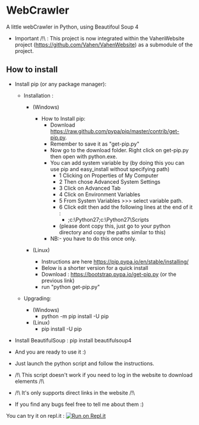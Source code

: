 # WebCrawler
A little webCrawler in Python, using Beautifoul Soup 4

* Important /!\ : This project is now integrated within the VahenWebsite project (https://github.com/Vahen/VahenWebsite) as a submodule of the project.


## How to install

* Install pip (or any package manager): 
    * Installation :
		* (Windows)
			* How to Install pip:
				* Download https://raw.github.com/pypa/pip/master/contrib/get-pip.py.
				* Remember to save it as "get-pip.py"
				* Now go to the download folder. Right click on get-pip.py then open with python.exe.
				* You can add system variable by
				(by doing this you can use pip and easy_install without specifying path)
					* 1 Clicking on Properties of My Computer
					* 2 Then chose Advanced System Settings
					* 3 Click on Advanced Tab
					* 4 Click on Environment Variables
					* 5 From System Variables >>> select variable path.
					* 6 Click edit then add the following lines at the end of it :
						* ;c:\Python27;c:\Python27\Scripts
					* (please dont copy this, just go to your python directory and copy the paths similar to this)
			   * NB:- you have to do this once only.
		   
		* (Linux)
			* Instructions are here https://pip.pypa.io/en/stable/installing/
			* Below is a shorter version for a quick install
			* Download : https://bootstrap.pypa.io/get-pip.py (or the previous link)
			* run "python get-pip.py" 
			
		
	* Upgrading:
		* (Windows)
			* python -m pip install -U pip
		* (Linux)
			* pip install -U pip
		
	
* Install BeautifulSoup :
	    pip install beautifulsoup4

* And you are ready to use it :)

* Just launch the python script and follow the instructions.

* /!\ This script doesn't work if you need to log in the website to download elements /!\
* /!\ It's only supports direct links in the website /!\

* If you find any bugs feel free to tell me about them :)

You can try it on repl.it : [![Run on Repl.it](https://repl.it/badge/github/Vahen/WebCrawler)](https://repl.it/github/Vahen/WebCrawler)
